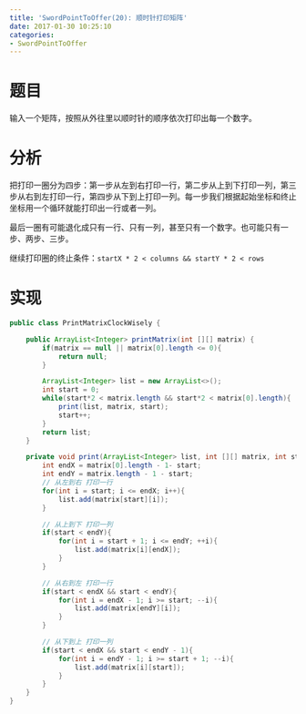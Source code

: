 ```yaml
---
title: 'SwordPointToOffer(20): 顺时针打印矩阵'
date: 2017-01-30 10:25:10
categories:
- SwordPointToOffer
---
```


# 题目
输入一个矩阵，按照从外往里以顺时针的顺序依次打印出每一个数字。

# 分析
把打印一圈分为四步：第一步从左到右打印一行，第二步从上到下打印一列，第三步从右到左打印一行，第四步从下到上打印一列。每一步我们根据起始坐标和终止坐标用一个循环就能打印出一行或者一列。

最后一圈有可能退化成只有一行、只有一列，甚至只有一个数字。也可能只有一步、两步、三步。

继续打印圈的终止条件：`startX * 2 < columns && startY * 2 < rows`

# 实现
```java
public class PrintMatrixClockWisely {

    public ArrayList<Integer> printMatrix(int [][] matrix) {
        if(matrix == null || matrix[0].length <= 0){
            return null;
        }

        ArrayList<Integer> list = new ArrayList<>();
        int start = 0;
        while(start*2 < matrix.length && start*2 < matrix[0].length){
            print(list, matrix, start);
            start++;
        }
        return list;
    }

    private void print(ArrayList<Integer> list, int [][] matrix, int start){
        int endX = matrix[0].length - 1- start;
        int endY = matrix.length - 1 - start;
        // 从左到右 打印一行
        for(int i = start; i <= endX; i++){
            list.add(matrix[start][i]);
        }

        // 从上到下 打印一列
        if(start < endY){
            for(int i = start + 1; i <= endY; ++i){
                list.add(matrix[i][endX]);
            }
        }

        // 从右到左 打印一行
        if(start < endX && start < endY){
            for(int i = endX - 1; i >= start; --i){
                list.add(matrix[endY][i]);
            }
        }

        // 从下到上 打印一列
        if(start < endX && start < endY - 1){
            for(int i = endY - 1; i >= start + 1; --i){
                list.add(matrix[i][start]);
            }
        }
    }
}
```